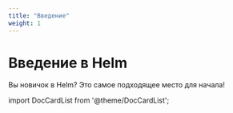 ```yaml
---
title: "Введение"
weight: 1
---
```


# Введение в Helm

Вы новичок в Helm? Это самое подходящее место для начала!

import DocCardList from '@theme/DocCardList';

<DocCardList />